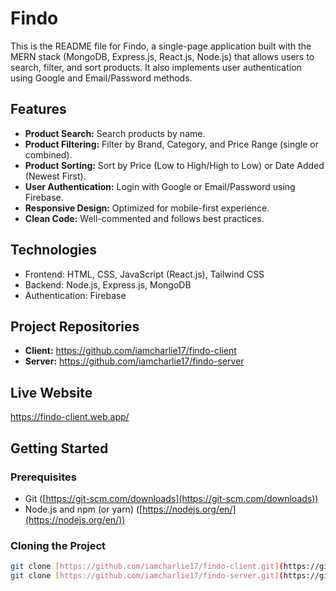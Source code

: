 # Findo

This is the README file for Findo, a single-page application built with the MERN stack (MongoDB, Express.js, React.js, Node.js) that allows users to search, filter, and sort products. It also implements user authentication using Google and Email/Password methods.

## Features

* **Product Search:** Search products by name.
* **Product Filtering:** Filter by Brand, Category, and Price Range (single or combined).
* **Product Sorting:** Sort by Price (Low to High/High to Low) or Date Added (Newest First).
* **User Authentication:** Login with Google or Email/Password using Firebase.
* **Responsive Design:** Optimized for mobile-first experience.
* **Clean Code:** Well-commented and follows best practices.

## Technologies

* Frontend: HTML, CSS, JavaScript (React.js), Tailwind CSS
* Backend: Node.js, Express.js, MongoDB
* Authentication: Firebase

## Project Repositories

* **Client:** https://github.com/iamcharlie17/findo-client
* **Server:** https://github.com/iamcharlie17/findo-server

## Live Website

https://findo-client.web.app/

## Getting Started

### Prerequisites
* Git ([https://git-scm.com/downloads](https://git-scm.com/downloads))
* Node.js and npm (or yarn) ([https://nodejs.org/en/](https://nodejs.org/en/))

### Cloning the Project
```bash
git clone [https://github.com/iamcharlie17/findo-client.git](https://github.com/iamcharlie17/findo-client.git)
git clone [https://github.com/iamcharlie17/findo-server.git](https://github.com/iamcharlie17/findo-server.git)
